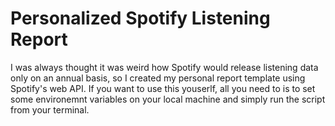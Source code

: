# Personalized Spotify Listening Report

I was always thought it was weird how Spotify would release listening data only on an annual basis, so I created my personal report template using Spotify's web API. If you want to use this youserlf, all you need to is to set some environemnt variables on your local machine and simply run the script from your terminal.

